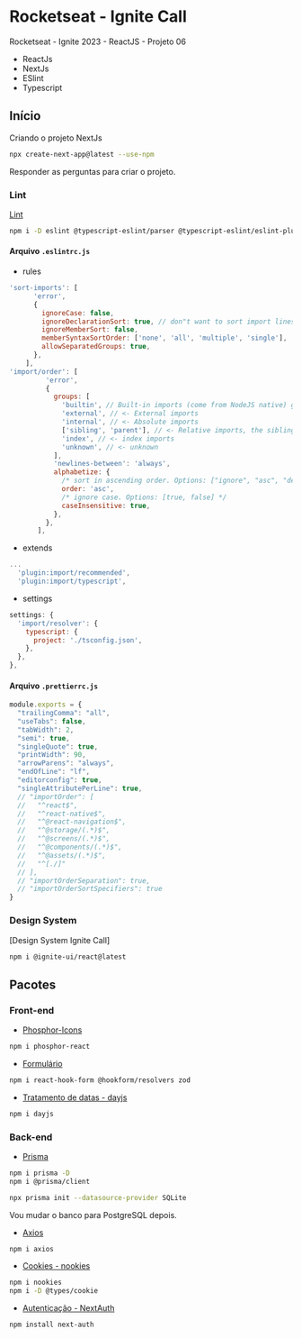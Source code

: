 # Rocketseat - Ignite Call

Rocketseat - Ignite 2023 - ReactJS - Projeto 06

- ReactJs
- NextJs
- ESlint
- Typescript


## Início

Criando o projeto NextJs

```bash
npx create-next-app@latest --use-npm
```

Responder as perguntas para criar o projeto.


### Lint
[Lint](https://medium.com/weekly-webtips/how-to-sort-imports-like-a-pro-in-typescript-4ee8afd7258a)

```bash
npm i -D eslint @typescript-eslint/parser @typescript-eslint/eslint-plugin prettier eslint-config-prettier eslint-plugin-prettier eslint-plugin-import eslint-import-resolver-typescript
```


#### Arquivo `.eslintrc.js`
  - rules

```javascript
'sort-imports': [
      'error',
      {
        ignoreCase: false,
        ignoreDeclarationSort: true, // don"t want to sort import lines, use eslint-plugin-import instead
        ignoreMemberSort: false,
        memberSyntaxSortOrder: ['none', 'all', 'multiple', 'single'],
        allowSeparatedGroups: true,
      },
    ],
'import/order': [
         'error',
         {
           groups: [
             'builtin', // Built-in imports (come from NodeJS native) go first
             'external', // <- External imports
             'internal', // <- Absolute imports
             ['sibling', 'parent'], // <- Relative imports, the sibling and parent types they can be mingled together
             'index', // <- index imports
             'unknown', // <- unknown
           ],
           'newlines-between': 'always',
           alphabetize: {
             /* sort in ascending order. Options: ["ignore", "asc", "desc"] */
             order: 'asc',
             /* ignore case. Options: [true, false] */
             caseInsensitive: true,
           },
         },
       ],
```



  - extends
```javascript
...
  'plugin:import/recommended',
  'plugin:import/typescript',
```


  - settings
  ```javascript
  settings: {
    'import/resolver': {
      typescript: {
        project: './tsconfig.json',
      },
    },
  },
  ```



#### Arquivo `.prettierrc.js`

```javascript
module.exports = {
  "trailingComma": "all",
  "useTabs": false,
  "tabWidth": 2,
  "semi": true,
  "singleQuote": true,
  "printWidth": 90,
  "arrowParens": "always",
  "endOfLine": "lf",
  "editorconfig": true,
  "singleAttributePerLine": true,
  // "importOrder": [
  //   "^react$",
  //   "^react-native$",
  //   "^@react-navigation$",
  //   "^@storage/(.*)$",
  //   "^@screens/(.*)$",
  //   "^@components/(.*)$",
  //   "^@assets/(.*)$",
  //   "^[./]"
  // ],
  // "importOrderSeparation": true,
  // "importOrderSortSpecifiers": true
}
```




### Design System

[Design System Ignite Call]
```bash
npm i @ignite-ui/react@latest
```



## Pacotes

### Front-end
- [Phosphor-Icons](https://phosphoricons.com/)

```bash
npm i phosphor-react
```



- [Formulário](https://react-hook-form.com/)

```bash
npm i react-hook-form @hookform/resolvers zod
```


- [Tratamento de datas - dayjs](https://day.js.org/)

```bash
npm i dayjs
```


### Back-end

- [Prisma](https://www.prisma.io/)

```bash
npm i prisma -D
npm i @prisma/client

npx prisma init --datasource-provider SQLite
```
Vou mudar o banco para PostgreSQL depois.




- [Axios](https://axios-http.com/)

```bash
npm i axios
```



- [Cookies - nookies](https://www.npmjs.com/package/nookies)

```bash
npm i nookies
npm i -D @types/cookie
```


- [Autenticação - NextAuth](https://next-auth.js.org/)

```bash
npm install next-auth
```

